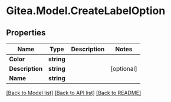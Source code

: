 
# Gitea.Model.CreateLabelOption

## Properties

Name | Type | Description | Notes
------------ | ------------- | ------------- | -------------
**Color** | **string** |  | 
**Description** | **string** |  | [optional] 
**Name** | **string** |  | 

[[Back to Model list]](../README.md#documentation-for-models)
[[Back to API list]](../README.md#documentation-for-api-endpoints)
[[Back to README]](../README.md)

